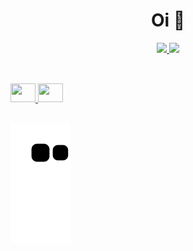 ### <h1 align="center">Oi 👋 </h1>

<div align="center">
  <a href="https://github.com/gustavokubiack">
  <img height="180em" src="https://github-readme-stats.vercel.app/api?username=gustavokubiack&show_icons=true&theme=midnight-purple&include_all_commits=true&count_private=true"/>
  <img height="180em" src="https://github-readme-stats.vercel.app/api/top-langs/?username=gustavokubiack&layout=compact&langs_count=7&theme=midnight-purple"/>
</div>
  
##
<div style="display: inline_block"><br>
 <img height="30" width="40" src="https://cdn.jsdelivr.net/gh/devicons/devicon/icons/python/python-original.svg" />
 <img height="30" width="40" src="https://cdn.jsdelivr.net/gh/devicons/devicon/icons/vuejs/vuejs-original.svg" />
  
 ## 
  
  ![Snake animation](https://github.com/gustavokubiack/gustavokubiack/blob/output/github-contribution-grid-snake.svg)
  
</div>
